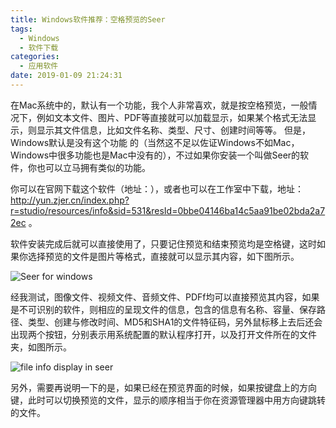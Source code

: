 ```yaml
---
title: Windows软件推荐：空格预览的Seer
tags:
  - Windows
  - 软件下载
categories:
  - 应用软件
date: 2019-01-09 21:24:31
---
```


在Mac系统中的，默认有一个功能，我个人非常喜欢，就是按空格预览，一般情况下，例如文本文件、图片、PDF等直接就可以加载显示，如果某个格式无法显示，则显示其文件信息，比如文件名称、类型、尺寸、创建时间等等。 但是，Windows默认是没有这个功能 的（当然这不足以佐证Windows不如Mac，Windows中很多功能也是Mac中没有的），不过如果你安装一个叫做Seer的软件，你也可以立马拥有类似的功能。

你可以在官网下载这个软件（地址：），或者也可以在工作室中下载，地址：http://yun.zjer.cn/index.php?r=studio/resources/info&sid=531&resId=0bbe04146ba14c5aa91be02bda2a72ec 。 

软件安装完成后就可以直接使用了，只要记住预览和结束预览均是空格键，这时如果你选择预览的文件是图片等格式，直接就可以显示其内容，如下图所示。 

![Seer for windows](http://yun.zjer.cn/uploads/editor/2017/08/09/15022847211040.png) 
<!--More-->
经我测试，图像文件、视频文件、音频文件、PDFf均可以直接预览其内容，如果是不可识别的软件，则相应的呈现文件的信息，包含的信息有名称、容量、保存路径、类型、创建与修改时间、MD5和SHA1的文件特征码，另外鼠标移上去后还会出现两个按钮，分别表示用系统配置的默认程序打开，以及打开文件所在的文件夹，如图所示。 

![file info display in seer](http://yun.zjer.cn/uploads/editor/2017/08/09/15022847212475.png) 

另外，需要再说明一下的是，如果已经在预览界面的时候，如果按键盘上的方向键，此时可以切换预览的文件，显示的顺序相当于你在资源管理器中用方向键跳转的文件。
